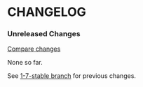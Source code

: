 # CHANGELOG

### Unreleased Changes

[Compare changes](https://github.com/codevise/pageflow-text-page/compare/1-7-stable...master)

None so far.

See
[1-7-stable branch](https://github.com/codevise/pageflow-text-page/blob/1-7-stable/CHANGELOG.md)
for previous changes.
